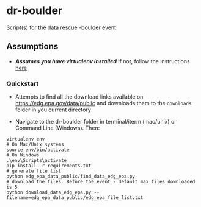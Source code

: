 # dr-boulder
Script(s) for the data rescue -boulder event

## Assumptions
- ***Assumes you have virtualenv installed*** If not, follow the instructions [here](docs/PYTHON_WINDOWS.md)


### Quickstart

- Attempts to find all the download links available on https://edg.epa.gov/data/public and downloads them to the `downloads` folder in you current directory

- Navigate to the dr-boulder folder in terminal/iterm (mac/unix) or Command Line (Windows). Then:

```
virtualenv env
# On Mac/Unix systems
source env/bin/activate
# On Windows
.\env\Scripts\activate
pip install -r requirements.txt
# generate file list
python edg_epa_data_public/find_data_edg_epa.py
# download the files. Before the event - default max files downloaded is 5
python download_data_edg_epa.py --filename=edg_epa_data_public/edg_epa_file_list.txt
```